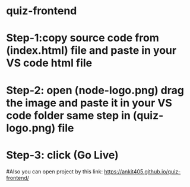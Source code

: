 ﻿# quiz-frontend
# Step-1:copy source code from (index.html) file and paste in your VS code html file 
# Step-2: open (node-logo.png) drag the image and paste it in your VS code folder same step in (quiz-logo.png) file
# Step-3: click (Go Live)

#Also you can open project by this link: https://ankit405.github.io/quiz-frontend/ 

